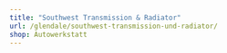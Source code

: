 ```yaml
---
title: "Southwest Transmission & Radiator"
url: /glendale/southwest-transmission-und-radiator/
shop: Autowerkstatt
---
```

